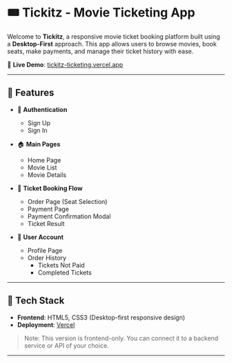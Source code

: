 # 🎟️ Tickitz - Movie Ticketing App

Welcome to **Tickitz**, a responsive movie ticket booking platform built using a **Desktop-First** approach. This app allows users to browse movies, book seats, make payments, and manage their ticket history with ease.

🚀 **Live Demo**: [tickitz-ticketing.vercel.app](https://tickitz-ticketing.vercel.app/)

---

## 📌 Features

- 🔐 **Authentication**

  - Sign Up
  - Sign In

- 🏠 **Main Pages**

  - Home Page
  - Movie List
  - Movie Details

- 🎫 **Ticket Booking Flow**

  - Order Page (Seat Selection)
  - Payment Page
  - Payment Confirmation Modal
  - Ticket Result

- 👤 **User Account**
  - Profile Page
  - Order History
    - Tickets Not Paid
    - Completed Tickets

---

## 🧱 Tech Stack

- **Frontend**: HTML5, CSS3 (Desktop-first responsive design)
- **Deployment**: [Vercel](https://vercel.com)

> Note: This version is frontend-only. You can connect it to a backend service or API of your choice.

---
